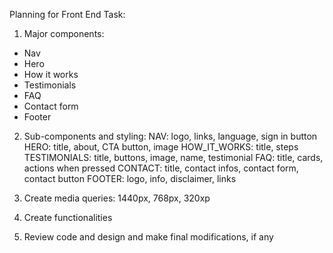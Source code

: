 Planning for Front End Task:

1. Major components:

- Nav
- Hero
- How it works
- Testimonials
- FAQ
- Contact form
- Footer

2. Sub-components and styling:
   NAV: logo, links, language, sign in button
   HERO: title, about, CTA button, image
   HOW_IT_WORKS: title, steps
   TESTIMONIALS: title, buttons, image, name, testimonial
   FAQ: title, cards, actions when pressed
   CONTACT: title, contact infos, contact form, contact button
   FOOTER: logo, info, disclaimer, links

3. Create media queries: 1440px, 768px, 320xp
4. Create functionalities
5. Review code and design and make final modifications, if any
